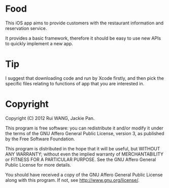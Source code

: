 Food
====
This iOS app aims to provide customers with the restaurant information and reservation service. 

It provides a basic framework, therefore it should be easy to use new APIs to quickly implement a new app.


Tip
====
I suggest that downloading code and run by Xcode firstly, and then pick the specific files relating to functions of app that you are interested in.

Copyright
=======

   Copyright (C) 2012 Rui WANG, Jackie Pan.

   This program is free software: you can redistribute it and/or modify
   it under the terms of the GNU Affero General Public License, version 3,
   as published by the Free Software Foundation.

   This program is distributed in the hope that it will be useful,
   but WITHOUT ANY WARRANTY; without even the implied warranty of
   MERCHANTABILITY or FITNESS FOR A PARTICULAR PURPOSE. See the
   GNU Affero General Public License for more details.

   You should have received a copy of the GNU Affero General Public License
   along with this program. If not, see <http://www.gnu.org/license/>.
